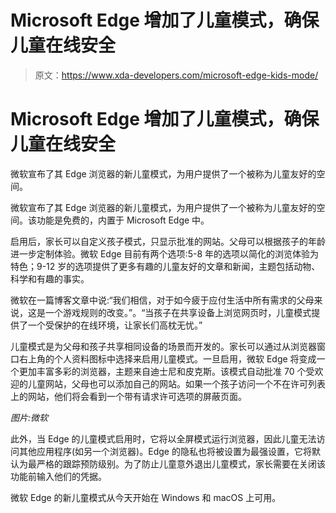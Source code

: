 # Microsoft Edge 增加了儿童模式，确保儿童在线安全

> 原文：<https://www.xda-developers.com/microsoft-edge-kids-mode/>

# Microsoft Edge 增加了儿童模式，确保儿童在线安全

微软宣布了其 Edge 浏览器的新儿童模式，为用户提供了一个被称为儿童友好的空间。

微软宣布了其 Edge 浏览器的新儿童模式，为用户提供了一个被称为儿童友好的空间。该功能是免费的，内置于 Microsoft Edge 中。

启用后，家长可以自定义孩子模式，只显示批准的网站。父母可以根据孩子的年龄进一步定制体验。微软 Edge 目前有两个选项:5-8 年的选项以简化的浏览体验为特色；9-12 岁的选项提供了更多有趣的儿童友好的文章和新闻，主题包括动物、科学和有趣的事实。

微软在一篇博客文章中说:“我们相信，对于如今疲于应付生活中所有需求的父母来说，这是一个游戏规则的改变。”。“当孩子在共享设备上浏览网页时，儿童模式提供了一个受保护的在线环境，让家长们高枕无忧。”

儿童模式是为父母和孩子共享相同设备的场景而开发的。家长可以通过从浏览器窗口右上角的个人资料图标中选择来启用儿童模式。一旦启用，微软 Edge 将变成一个更加丰富多彩的浏览器，主题来自迪士尼和皮克斯。该模式自动批准 70 个受欢迎的儿童网站，父母也可以添加自己的网站。如果一个孩子访问一个不在许可列表上的网站，他们将会看到一个带有请求许可选项的屏蔽页面。

*图片:微软*

此外，当 Edge 的儿童模式启用时，它将以全屏模式运行浏览器，因此儿童无法访问其他应用程序(如另一个浏览器)。Edge 的隐私也将被设置为最强设置，它将默认为最严格的跟踪预防级别。为了防止儿童意外退出儿童模式，家长需要在关闭该功能前输入他们的凭据。

微软 Edge 的新儿童模式从今天开始在 Windows 和 macOS 上可用。